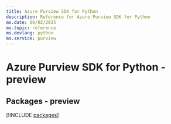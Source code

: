 ```yaml
---
title: Azure Purview SDK for Python
description: Reference for Azure Purview SDK for Python
ms.date: 06/02/2025
ms.topic: reference
ms.devlang: python
ms.service: purview
---
```

# Azure Purview SDK for Python - preview
## Packages - preview
[!INCLUDE [packages](purview-index.md)]